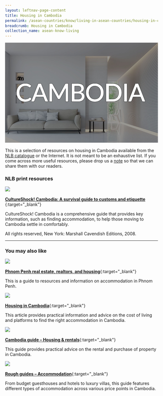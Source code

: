 ```yaml
---
layout: leftnav-page-content
title: Housing in Cambodia
permalink: /asean-countries/know/living-in-asean-countries/housing-in-cambodia/
breadcrumb: Housing in Cambodia	
collection_name: asean-know-living
---
```


<img src="/images/asean-living/ASEAN-Cambodia-Housing.jpg" alt="Housing in Cambodia banner" style="width:800px;" />

This is a selection of resources on housing in Cambodia available from the [NLB catalogue](http://catalogue.nlb.gov.sg/) or the Internet.  It is not meant to be an exhaustive list. If you come across more useful resources, please drop us a [note](https://www.eyeonasia.gov.sg/contact-us/) so that we can share them with our readers.

### **NLB print resources**

<img src="/images/book-covers/CultureShock-Cambodia-A-survival-guide-to-customs-and-etiquette.jpg" style="width:150px;" />

[**CultureShock! Cambodia: A survival guide to customs and etiquette** ](http://eservice.nlb.gov.sg/item_holding.aspx?bid=13155776){:target="_blank"}

CultureShock! Cambodia is a comprehensive guide that provides key information, such as finding accommodation, to help those moving to Cambodia settle in comfortably.

All rights reserved, New York: Marshall Cavendish Editions, 2008.

---

### **You may also like**

<img src="/images/resources/Article 1.jpg" style="width:180px;" />

[**Phnom Penh real estate, realtors, and housing**](http://www.movetocambodia.com/city-guides/phnom-penh/expat-essentials/real-estate-and-housing/){:target="_blank"}

This is a guide to resources and information on accommodation in Phnom Penh.

<img src="/images/resources/Article 4.jpg" style="width:180px;" />

[**Housing in Cambodia**](http://www.internations.org/cambodia-expats/guide/living-in-cambodia-17146/housing-in-cambodia-2){:target="_blank"}

This article provides practical information and advice on the cost of living and platforms to find the right accommodation in Cambodia.

<img src="/images/resources/Article 2.jpg" style="width:180px;" />

[**Cambodia guide – Housing & rentals**](https://www.justlanded.com/english/Cambodia/Cambodia-Guide/Housing-Rentals){:target="_blank"}

This guide provides practical advice on the rental and purchase of property in Cambodia.

<img src="/images/resources/Article 3.jpg" style="width:180px;" />

[**Rough guides – Accommodation**](https://www.roughguides.com/destinations/asia/cambodia/accommodation/){:target="_blank"}

From budget guesthouses and hotels to luxury villas, this guide features different types of accommodation across various price points in Cambodia.

